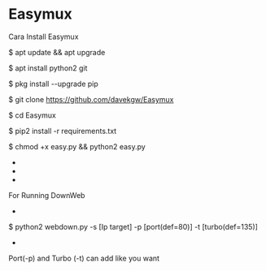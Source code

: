 # Easymux
Cara Install Easymux

$ apt update && apt upgrade 

$ apt install python2 git 

$ pkg install --upgrade pip

$ git clone https://github.com/davekgw/Easymux

$ cd Easymux

$ pip2 install -r requirements.txt

$ chmod +x easy.py && python2 easy.py

-

-

-

For Running DownWeb

-

$ python2 webdown.py -s [Ip target] -p [port(def=80)] -t [turbo(def=135)]

-

Port(-p) and Turbo (-t) can add like you want
